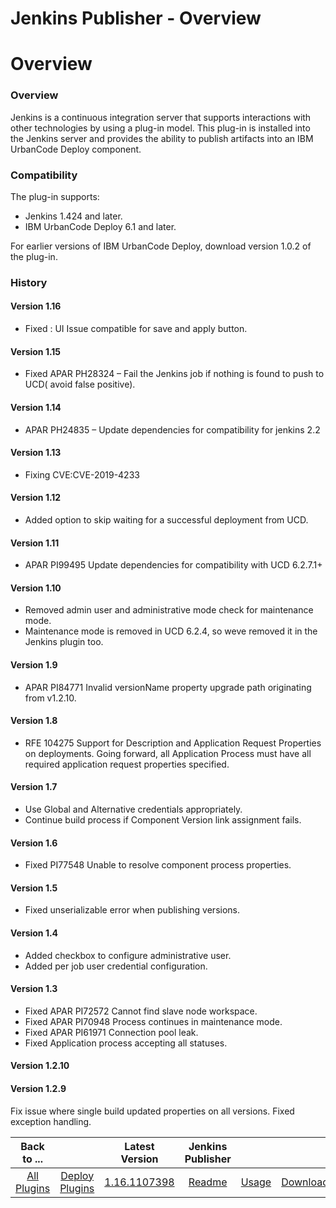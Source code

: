 
Jenkins Publisher - Overview
============================

# Overview

### Overview

Jenkins is a continuous integration server that supports interactions with other technologies by using a plug-in model. This plug-in is installed into the Jenkins server and provides the ability to publish artifacts into an IBM UrbanCode Deploy component.

### Compatibility

The plug-in supports:

* Jenkins 1.424 and later.
* IBM UrbanCode Deploy 6.1 and later.

For earlier versions of IBM UrbanCode Deploy, download version 1.0.2 of the plug-in.

### History

#### Version 1.16

* Fixed : UI Issue compatible for save and apply button.

#### Version 1.15

* Fixed APAR PH28324 – Fail the Jenkins job if nothing is found to push to UCD( avoid false positive).

#### Version 1.14

* APAR PH24835 – Update dependencies for compatibility for jenkins 2.2

#### Version 1.13

* Fixing CVE:CVE-2019-4233

#### Version 1.12

* Added option to skip waiting for a successful deployment from UCD.

#### Version 1.11

* APAR PI99495 Update dependencies for compatibility with UCD 6.2.7.1+

#### Version 1.10

* Removed admin user and administrative mode check for maintenance mode.
* Maintenance mode is removed in UCD 6.2.4, so weve removed it in the Jenkins plugin too.

#### Version 1.9

* APAR PI84771 Invalid versionName property upgrade path originating from v1.2.10.

#### Version 1.8

* RFE 104275 Support for Description and Application Request Properties on deployments. Going forward, all Application Process must have all required application request properties specified.

#### Version 1.7

* Use Global and Alternative credentials appropriately.
* Continue build process if Component Version link assignment fails.

#### Version 1.6

* Fixed PI77548 Unable to resolve component process properties.

#### Version 1.5

* Fixed unserializable error when publishing versions.

#### Version 1.4

* Added checkbox to configure administrative user.
* Added per job user credential configuration.

#### Version 1.3

* Fixed APAR PI72572 Cannot find slave node workspace.
* Fixed APAR PI70948 Process continues in maintenance mode.
* Fixed APAR PI61971 Connection pool leak.
* Fixed Application process accepting all statuses.

#### Version 1.2.10

#### Version 1.2.9

Fix issue where single build updated properties on all versions. Fixed exception handling.

|Back to ...||Latest Version|Jenkins Publisher |||
| :---: | :---: | :---: | :---: | :---: | :---: |
|[All Plugins](../../index.md)|[Deploy Plugins](../README.md)|[1.16.1107398](https://raw.githubusercontent.com/UrbanCode/IBM-UCD-PLUGINS/main/files/jenkins-ud-plugin/ibm-ucdeploy-publisher-1.16.1107398.hpi)|[Readme](README.md)|[Usage](usage.md)|[Downloads](downloads.md)|

